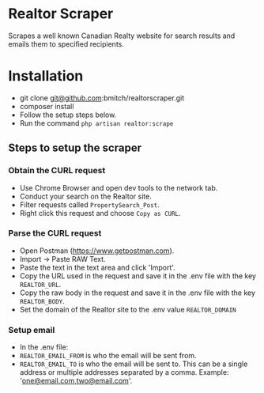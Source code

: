 # Realtor Scraper
Scrapes a well known Canadian Realty website for search results and emails them to specified recipients.

# Installation
* git clone git@github.com:bmitch/realtorscraper.git
* composer install
* Follow the setup steps below.
* Run the command `php artisan realtor:scrape`

## Steps to setup the scraper

### Obtain the CURL request
* Use Chrome Browser and open dev tools to the network tab.
* Conduct your search on the Realtor site.
* Filter requests called `PropertySearch_Post`.
* Right click this request and choose `Copy as CURL`.

### Parse the CURL request
* Open Postman (https://www.getpostman.com).
* Import -> Paste RAW Text.
* Paste the text in the text area and click 'Import'.
* Copy the URL used in the request and save it in the .env file with the key `REALTOR_URL`.
* Copy the raw body in the request and save it in the .env file with the key `REALTOR_BODY`.
* Set the domain of the Realtor site to the .env value `REALTOR_DOMAIN`

### Setup email
* In the .env file:
 * `REALTOR_EMAIL_FROM` is who the email will be sent from.
 * `REALTOR_EMAIL_TO` is who the email will be sent to. This can be a single address or multiple addresses separated by a comma. Example: 'one@email.com,two@email.com'.

